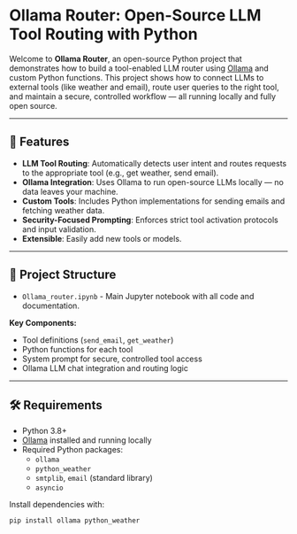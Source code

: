 # Ollama Router: Open-Source LLM Tool Routing with Python

Welcome to **Ollama Router**, an open-source Python project that demonstrates how to build a tool-enabled LLM router using [Ollama](https://ollama.com/) and custom Python functions. This project shows how to connect LLMs to external tools (like weather and email), route user queries to the right tool, and maintain a secure, controlled workflow — all running locally and fully open source.

---

## 🚀 Features

- **LLM Tool Routing**: Automatically detects user intent and routes requests to the appropriate tool (e.g., get weather, send email).
- **Ollama Integration**: Uses Ollama to run open-source LLMs locally — no data leaves your machine.
- **Custom Tools**: Includes Python implementations for sending emails and fetching weather data.
- **Security-Focused Prompting**: Enforces strict tool activation protocols and input validation.
- **Extensible**: Easily add new tools or models.

---

## 📂 Project Structure

- `Ollama_router.ipynb` - Main Jupyter notebook with all code and documentation.

**Key Components:**
- Tool definitions (`send_email`, `get_weather`)
- Python functions for each tool
- System prompt for secure, controlled tool access
- Ollama LLM chat integration and routing logic

---

## 🛠️ Requirements

- Python 3.8+
- [Ollama](https://ollama.com/) installed and running locally
- Required Python packages:
  - `ollama`
  - `python_weather`
  - `smtplib`, `email` (standard library)
  - `asyncio`

Install dependencies with:

```bash
pip install ollama python_weather
